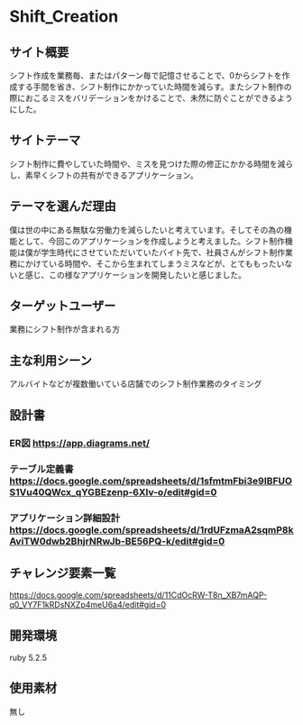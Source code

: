 # Shift_Creation

## サイト概要
シフト作成を業務毎、またはパターン毎で記憶させることで、0からシフトを作成する手間を省き、シフト制作にかかっていた時間を減らす。またシフト制作の際におこるミスをバリデーションをかけることで、未然に防ぐことができるようにした。

## サイトテーマ
シフト制作に費やしていた時間や、ミスを見つけた際の修正にかかる時間を減らし、素早くシフトの共有ができるアプリケーション。

## テーマを選んだ理由
僕は世の中にある無駄な労働力を減らしたいと考えています。そしてその為の機能として、今回このアプリケーションを作成しようと考えました。シフト制作機能は僕が学生時代にさせていただいていたバイト先で、社員さんがシフト制作業務にかけている時間や、そこから生まれてしまうミスなどが、とてももったいないと感じ、この様なアプリケーションを開発したいと感じました。

## ターゲットユーザー
業務にシフト制作が含まれる方

## 主な利用シーン
アルバイトなどが複数働いている店舗でのシフト制作業務のタイミング

## 設計書
### ER図 https://app.diagrams.net/
### テーブル定義書 https://docs.google.com/spreadsheets/d/1sfmtmFbi3e9IBFUOS1Vu40QWcx_qYGBEzenp-6XIv-o/edit#gid=0
### アプリケーション詳細設計 https://docs.google.com/spreadsheets/d/1rdUFzmaA2sqmP8kAviTW0dwb2BhjrNRwJb-BE56PQ-k/edit#gid=0

## チャレンジ要素一覧
https://docs.google.com/spreadsheets/d/11CdOcRW-T8n_XB7mAQP-q0_VY7F1kRDsNXZp4meU6a4/edit#gid=0

## 開発環境
ruby 5.2.5

## 使用素材
無し
